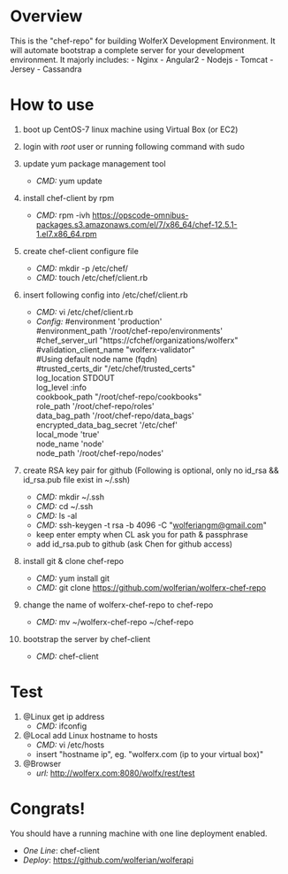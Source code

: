 Overview
========

This is the "chef-repo" for building WolferX Development Environment.
It will automate bootstrap a complete server for your development environment.
It majorly includes:
	- Nginx
	- Angular2
	- Nodejs
	- Tomcat
	- Jersey
	- Cassandra

How to use
==========

1. boot up CentOS-7 linux machine using Virtual Box (or EC2)
2. login with *root* user or running following command with sudo
3. update yum package management tool
	- *CMD:* yum update
4. install chef-client by rpm
	- *CMD:* rpm -ivh https://opscode-omnibus-packages.s3.amazonaws.com/el/7/x86_64/chef-12.5.1-1.el7.x86_64.rpm
5. create chef-client configure file
	- *CMD:* mkdir -p /etc/chef/
	- *CMD:* touch /etc/chef/client.rb
6. insert following config into /etc/chef/client.rb
	- *CMD:* vi /etc/chef/client.rb
	- *Config:*
	#environment 'production' <br/>
	#environment_path '/root/chef-repo/environments' <br/>
	#chef_server_url  "https://cfchef/organizations/wolferx" <br/>
	#validation_client_name "wolferx-validator" <br/>
	#Using default node name (fqdn) <br/>
	#trusted_certs_dir "/etc/chef/trusted_certs" <br/>
	log_location  STDOUT <br/>
	log_level :info <br/>
	cookbook_path  "/root/chef-repo/cookbooks" <br/>
	role_path '/root/chef-repo/roles' <br/>
	data_bag_path  '/root/chef-repo/data_bags' <br/>
	encrypted_data_bag_secret '/etc/chef' <br/>
	local_mode 'true' <br/>
	node_name 'node' <br/>
	node_path '/root/chef-repo/nodes' <br/>

7. create RSA key pair for github
	(Following is optional, only no id_rsa && id_rsa.pub file exist in ~/.ssh)
	- *CMD:* mkdir ~/.ssh
	- *CMD:* cd ~/.ssh
	- *CMD:* ls -al
	- *CMD:* ssh-keygen -t rsa -b 4096 -C "wolferiangm@gmail.com"
	- keep enter empty when CL ask you for path & passphrase
	- add id_rsa.pub to github (ask Chen for github access)

8. install git & clone chef-repo
	- *CMD:* yum install git
	- *CMD:* git clone https://github.com/wolferian/wolferx-chef-repo
9. change the name of wolferx-chef-repo to chef-repo
	- *CMD:* mv ~/wolferx-chef-repo ~/chef-repo
10. bootstrap the server by chef-client
	- *CMD:* chef-client

Test
====
1. @Linux get ip address
	- *CMD:* ifconfig
2. @Local add Linux hostname to hosts
	- *CMD:* vi /etc/hosts
	- insert "hostname ip", eg. "wolferx.com (ip to your virtual box)"
3. @Browser 
	- *url:* http://wolferx.com:8080/wolfx/rest/test


Congrats!
=========

You should have a running machine with one line deployment enabled.
- *One Line*: chef-client
- *Deploy*: https://github.com/wolferian/wolferapi
